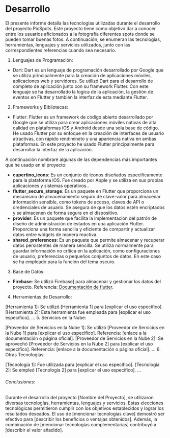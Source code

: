 # Desarrollo

El presente informe detalla las tecnologías utilizadas durante el desarrollo del proyecto PicSpots. Este proyecto tiene como objetivo dar a conocer entre los usuarios aficionados a la fotografía diferentes spots donde se pueden tomar buenas fotos. A continuación, se enumeran las tecnologías, herramientas, lenguajes y servicios utilizados, junto con las correspondientes referencias cuando sea necesario.

1. Lenguajes de Programación:

- Dart: Dart es un lenguaje de programación desarrollado por Google que se utiliza principalmente para la creación de aplicaciones móviles, aplicaciones web y servidores. Se utilizó Dart para el desarrollo de completo de aplicación junto con su framework Flutter. Con este lenguaje se ha desarrollado la logica de la aplicación, la gestión de eventos en Flutter y también la interfaz de esta mediante Flutter.

2. Frameworks y Bibliotecas:

- Flutter: Flutter es un framework de código abierto desarrollado por Google que se utiliza para crear aplicaciones móviles nativas de alta calidad en plataformas iOS y Android desde una sola base de código. He usado Flutter por su enfoque en la creación de interfaces de usuario atractivas, con rápido rendimineto y una apariencia nativa en ambas plataformas. En este proyecto he usado Flutter principalmente para desarrollar la interfaz de la aplicación.

A continuación nombraré algunas de las dependencias más importantes que he usadp en el proyecto:

- **cupertino_icons**: Es un conjunto de íconos diseñados específicamente para la plataforma iOS. Fue creado por Apple y se utiliza en sus propias aplicaciones y sistemas operativos..
- **flutter_secure_storage**: Es un paquete en Flutter que proporciona un mecanismo de almacenamiento seguro de clave-valor para almacenar información sensible, como tokens de acceso, claves de API o credenciales de usuario. Se asegura de que los datos estén encriptados y se almacenen de forma segura en el dispositivo.
- **provider**: Es un paquete que facilita la implementación del patrón de diseño de administración de estados en una aplicación Flutter. Proporciona una forma sencilla y eficiente de compartir y actualizar datos entre widgets de manera reactiva.
- **shared_preferences**: Es un paquete que permite almacenar y recuperar datos persistentes de manera sencilla. Se utiliza normalmente para guardar información no crítica en la aplicación, como configuraciones de usuario, preferencias o pequeños conjuntos de datos. En este caso se ha empleado para la función del tema oscuro.

3. Base de Datos:

- **Firebase**: Se utilizó Firebase] para almacenar y gestionar los datos del proyecto. Referencia: [Documentación de flutter](https://firebase.google.com/docs?hl=es-419).

4. Herramientas de Desarrollo:

[Herramienta 1]: Se utilizó [Herramienta 1] para [explicar el uso específico].
[Herramienta 2]: Esta herramienta fue empleada para [explicar el uso específico].
...
5. Servicios en la Nube:

[Proveedor de Servicios en la Nube 1]: Se utilizó [Proveedor de Servicios en la Nube 1] para [explicar el uso específico]. Referencia: [enlace a la documentación o página oficial].
[Proveedor de Servicios en la Nube 2]: Se aprovechó [Proveedor de Servicios en la Nube 2] para [explicar el uso específico]. Referencia: [enlace a la documentación o página oficial].
...
6. Otras Tecnologías:

[Tecnología 1]: Fue utilizada para [explicar el uso específico].
[Tecnología 2]: Se empleó [Tecnología 2] para [explicar el uso específico].
...
###### Conclusiones:
Durante el desarrollo del proyecto [Nombre del Proyecto], se utilizaron diversas tecnologías, herramientas, lenguajes y servicios. Estas elecciones tecnológicas permitieron cumplir con los objetivos establecidos y lograr los resultados deseados. El uso de [mencionar tecnologías clave] demostró ser efectivo para [describir los beneficios o ventajas obtenidos]. Además, la combinación de [mencionar tecnologías complementarias] contribuyó a [describir el valor añadido].
